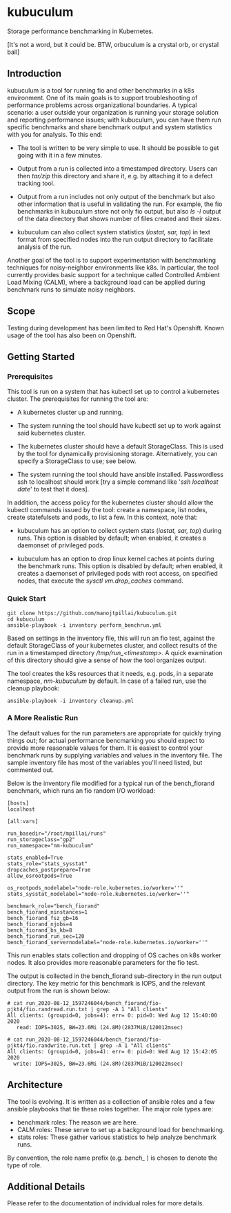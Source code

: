 # kubuculum
Storage performance benchmarking in Kubernetes.

[It's not a word, but it could be. BTW, orbuculum is a crystal orb, or
crystal ball]

## Introduction

kubuculum is a tool for running fio and other benchmarks in a k8s
environment.  One of its main goals is to support troubleshooting
of performance problems across organizational boundaries. A
typical scenario: a user outside your organization is running
your storage solution and reporting performance issues; with
kubuculum, you can have them run specific benchmarks and share
benchmark output and system statistics with you for analysis. To
this end:

- The tool is written to be very simple to use. It should be
possible to get going with it in a few minutes.

- Output from a run is collected into a timestamped directory.
Users can then *tar/zip* this directory and share it, e.g. by
attaching it to a defect tracking tool.

- Output from a run includes not only output of the benchmark but
also other information that is useful in validating the run.  For
example, the fio benchmarks in kubuculum store not only fio
output, but also *ls -l* output of the data directory that shows
number of files created and their sizes. 

- kubuculum can also collect system statistics (*iostat, sar,
top*) in text format from specified nodes into the run output
directory to facilitate analysis of the run.

Another goal of the tool is to support experimentation with
benchmarking techniques for noisy-neighbor environments like k8s.
In particular, the tool currently provides basic support for a
technique called Controlled Ambient Load Mixing (CALM), where a
background load can be applied during benchmark runs to simulate
noisy neighbors.

## Scope

Testing during development has been limited to Red Hat's
Openshift. Known usage of the tool has also been on Openshift.


## Getting Started

### Prerequisites

This tool is run on a system that has kubectl set up to control a
kubernetes cluster. The prerequisites for running the tool are:

- A kubernetes cluster up and running.

- The system running the tool should have kubectl set up to
work against said kubernetes cluster.

- The kubernetes cluster should have a default StorageClass. This
is used by the tool for dynamically provisioning storage.
Alternatively, you can specify a StorageClass to use; see below.

- The system running the tool should have ansible installed.
Passwordless ssh to localhost should work [try a simple command 
like '*ssh localhost date*' to test that it does].

In addition, the access policy for the kubernetes cluster should
allow the kubectl commands issued by the tool: create a
namespace, list nodes, create statefulsets and pods, to list a
few. In this context, note that:

- kubuculum has an option to collect system stats (*iostat, sar,
top*) during runs. This option is disabled by default; when enabled,
it creates a daemonset of privileged pods.

- kubuculum has an option to drop linux kernel caches at points
during the benchmark runs. This option is disabled by default;
when enabled, it creates a daemonset of privileged pods with root
access, on specified nodes, that execute the *sysctl
vm.drop_caches* command.

### Quick Start

```
git clone https://github.com/manojtpillai/kubuculum.git
cd kubuculum
ansible-playbook -i inventory perform_benchrun.yml
```

Based on settings in the inventory file, this will run an fio
test, against the default StorageClass of your kubernetes
cluster, and collect results of the run in a timestamped
directory */tmp/run_\<timestamp\>*.  A quick examination of this
directory should give a sense of how the tool organizes output.

The tool creates the k8s resources that it needs, e.g. pods, in a
separate namespace, *nm-kubuculum* by default. In case of a failed
run, use the cleanup playbook:

```
ansible-playbook -i inventory cleanup.yml
```

### A More Realistic Run

The default values for the run parameters are appropriate for
quickly trying things out; for actual performance bencmarking you
should expect to provide more reasonable values for them.  It is
easiest to control your benchmark runs by supplying variables and
values in the inventory file. The sample inventory file has most
of the variables you'll need listed, but commented out. 

Below is the inventory file modified for a typical run of the
bench_fiorand benchmark, which runs an fio random I/O workload:

```
[hosts]
localhost

[all:vars]

run_basedir="/root/mpillai/runs"
run_storageclass="gp2"
run_namespace="nm-kubuculum"

stats_enabled=True
stats_role="stats_sysstat"
dropcaches_postprepare=True
allow_osrootpods=True

os_rootpods_nodelabel="node-role.kubernetes.io/worker=''"
stats_sysstat_nodelabel="node-role.kubernetes.io/worker=''"

benchmark_role="bench_fiorand"
bench_fiorand_ninstances=1
bench_fiorand_fsz_gb=16
bench_fiorand_njobs=4
bench_fiorand_bs_kb=8
bench_fiorand_run_sec=120
bench_fiorand_servernodelabel="node-role.kubernetes.io/worker=''"
```

This run enables stats collection and dropping of OS caches on
k8s worker nodes. It also provides more reasonable parameters for
the fio test. 

The output is collected in the bench_fiorand sub-directory in the
run output directory. The key metric for this benchmark is IOPS,
and the relevant output from the run is shown below:

```
# cat run_2020-08-12_1597246044/bench_fiorand/fio-pjkt4/fio.randread.run.txt | grep -A 1 "All clients"
All clients: (groupid=0, jobs=4): err= 0: pid=0: Wed Aug 12 15:40:00 2020
   read: IOPS=3025, BW=23.6Mi (24.8M)(2837MiB/120012msec)

# cat run_2020-08-12_1597246044/bench_fiorand/fio-pjkt4/fio.randwrite.run.txt | grep -A 1 "All clients"
All clients: (groupid=0, jobs=4): err= 0: pid=0: Wed Aug 12 15:42:05 2020
  write: IOPS=3025, BW=23.6Mi (24.8M)(2837MiB/120022msec)
```

## Architecture

The tool is evolving. It is written as a collection of ansible
roles and a few ansible playbooks that tie these roles together.
The major role types are:

- benchmark roles: The reason we are here. 
- CALM roles: These serve to set up a background load for benchmarking.
- stats roles: These gather various statistics to help analyze
benchmark runs.

By convention, the role name prefix (e.g. *bench_* ) is chosen to
denote the type of role.

## Additional Details

Please refer to the documentation of individual roles for more
details.

